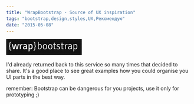 ```yaml
---
title: "WrapBootstrap - Source of UX inspiration"
tags: "bootstrap,design,styles,UX,Рекомендую"
date: "2015-05-08"
---
```


[![wrapbootstrap](images/Screenshot-2015-05-08-11.52.16.png)](https://wrapbootstrap.com/)

I'd already returned back to this service so many times that decided to share. It's a good place to see great examples how you could organise you UI parts in the best way.

remember: Bootstrap can be dangerous for you projects, use it only for prototyping ;)
